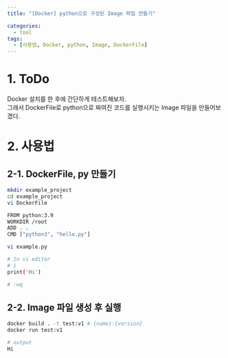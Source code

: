 ```yaml
---
title: "[Docker] python으로 구성된 Image 파일 만들기"

categories:
  - tool
tags:
  - [사용법, Docker, python, Image, DockerFile]
---
```


# 1. ToDo
Docker 설치를 한 후에 간단하게 테스트해보자.   
그래서 DockerFile로 python으로 짜여진 코드를 실행시키는 Image 파일을 만들어보겠다.

# 2. 사용법
   
## 2-1. DockerFile, py 만들기
```bash
mkdir example_project
cd example_project
vi DockerFile
```

```bash
FROM python:3.9
WORKDIR /root
ADD . .
CMD ["python3", "hello.py"]
```

```bash
vi example.py

# In vi editor
# i
print('Hi')

# :wq
```

## 2-2. Image 파일 생성 후 실행
```bash
docker build . -t test:v1 # {name}:{version}
docker run test:v1

# output
Hi
```